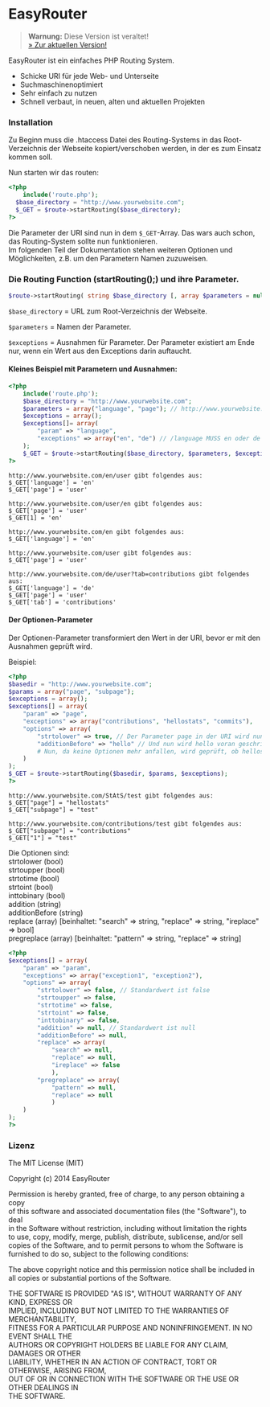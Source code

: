 # EasyRouter

> **Warnung:** Diese Version ist veraltet!  
[» Zur aktuellen Version!](https://github.com/Teddy95/EasyRouter)

EasyRouter ist ein einfaches PHP Routing System.

- Schicke URI für jede Web- und Unterseite
- Suchmaschinenoptimiert
- Sehr einfach zu nutzen
- Schnell verbaut, in neuen, alten und aktuellen Projekten

### Installation

Zu Beginn muss die .htaccess Datei des Routing-Systems in das Root-Verzeichnis der Webseite kopiert/verschoben werden, in der es zum Einsatz kommen soll.

Nun starten wir das routen:

```php
<?php
	include('route.php');
  $base_directory = "http://www.yourwebsite.com";
  $_GET = $route->startRouting($base_directory);
?>
```

Die Parameter der URI sind nun in dem ```$_GET```-Array. Das wars auch schon, das Routing-System sollte nun funktionieren.  
Im folgenden Teil der Dokumentation stehen weiteren Optionen und Möglichkeiten, z.B. um den Parametern Namen zuzuweisen.

### Die Routing Function (startRouting();) und ihre Parameter.

```php
$route->startRouting( string $base_directory [, array $parameters = null [, array $exceptions = null ]] )
```

```$base_directory``` = URL zum Root-Verzeichnis der Webseite.

```$parameters``` = Namen der Parameter.

```$exceptions``` = Ausnahmen für Parameter. Der Parameter existiert am Ende nur, wenn ein Wert aus den Exceptions darin auftaucht.

#### Kleines Beispiel mit Parametern und Ausnahmen:

```php
<?php
	include('route.php');
    $base_directory = "http://www.yourwebsite.com";
    $parameters = array("language", "page"); // http://www.yourwebsite.com/language/page
    $exceptions = array();
    $exceptions[]= array(
    	"param" => "language",
        "exceptions" => array("en", "de") // /language MUSS en oder de sein, damit es in den Output-Parameter geladen wird!
    );
    $_GET = $route->startRouting($base_directory, $parameters, $exceptions);
?>
```

```
http://www.yourwebsite.com/en/user gibt folgendes aus:
$_GET['language'] = 'en'
$_GET['page'] = 'user'

http://www.yourwebsite.com/user/en gibt folgendes aus:
$_GET['page'] = 'user'
$_GET[1] = 'en'

http://www.yourwebsite.com/en gibt folgendes aus:
$_GET['language'] = 'en'

http://www.yourwebsite.com/user gibt folgendes aus:
$_GET['page'] = 'user'

http://www.yourwebsite.com/de/user?tab=contributions gibt folgendes aus:
$_GET['language'] = 'de'
$_GET['page'] = 'user'
$_GET['tab'] = 'contributions'
```

#### Der Optionen-Parameter

Der Optionen-Parameter transformiert den Wert in der URI, bevor er mit den Ausnahmen geprüft wird.

Beispiel:

```php
<?php
$basedir = "http://www.yourwebsite.com";
$params = array("page", "subpage");
$exceptions = array();
$exceptions[] = array(
	"param" => "page",
	"exceptions" => array("contributions", "hellostats", "commits"),
	"options" => array(
		"strtolower" => true, // Der Parameter page in der URI wird nun in Kleinbuchstaben umgewandelt -> z.B. StAtS wird nun zu stats
		"additionBefore" => "hello" // Und nun wird hello voran geschrieben -> stats wird nun zu hellostats
		# Nun, da keine Optionen mehr anfallen, wird geprüft, ob hellostats in den Exceptions steht
	)
);
$_GET = $route->startRouting($basedir, $params, $exceptions);
?>
```

```
http://www.yourwebsite.com/StAtS/test gibt folgendes aus:
$_GET["page"] = "hellostats"
$_GET["subpage"] = "test"

http://www.yourwebsite.com/contributions/test gibt folgendes aus:
$_GET["subpage"] = "contributions"
$_GET["1"] = "test"
```

Die Optionen sind:  
strtolower (bool)  
strtoupper (bool)  
strtotime (bool)  
strtoint (bool)  
inttobinary (bool)  
addition (string)  
additionBefore (string)  
replace (array) [beinhaltet: "search" => string, "replace" => string, "ireplace" => bool]  
pregreplace (array) [beinhaltet: "pattern" => string, "replace" => string]  

```php
<?php
$exceptions[] = array(
	"param" => "param",
	"exceptions" => array("exception1", "exception2"),
	"options" => array(
		"strtolower" => false, // Standardwert ist false
		"strtoupper" => false,
		"strtotime" => false,
		"strtoint" => false,
		"inttobinary" => false,
		"addition" => null, // Standardwert ist null
		"additionBefore" => null,
		"replace" => array(
			"search" => null,
			"replace" => null,
			"ireplace" => false
			),
		"pregreplace" => array(
			"pattern" => null,
			"replace" => null
			)
	)
);
?>
```

### Lizenz

The MIT License (MIT)

Copyright (c) 2014 EasyRouter

Permission is hereby granted, free of charge, to any person obtaining a copy  
of this software and associated documentation files (the "Software"), to deal  
in the Software without restriction, including without limitation the rights  
to use, copy, modify, merge, publish, distribute, sublicense, and/or sell  
copies of the Software, and to permit persons to whom the Software is  
furnished to do so, subject to the following conditions:

The above copyright notice and this permission notice shall be included in  
all copies or substantial portions of the Software.

THE SOFTWARE IS PROVIDED "AS IS", WITHOUT WARRANTY OF ANY KIND, EXPRESS OR  
IMPLIED, INCLUDING BUT NOT LIMITED TO THE WARRANTIES OF MERCHANTABILITY,  
FITNESS FOR A PARTICULAR PURPOSE AND NONINFRINGEMENT. IN NO EVENT SHALL THE  
AUTHORS OR COPYRIGHT HOLDERS BE LIABLE FOR ANY CLAIM, DAMAGES OR OTHER  
LIABILITY, WHETHER IN AN ACTION OF CONTRACT, TORT OR OTHERWISE, ARISING FROM,  
OUT OF OR IN CONNECTION WITH THE SOFTWARE OR THE USE OR OTHER DEALINGS IN  
THE SOFTWARE. 
